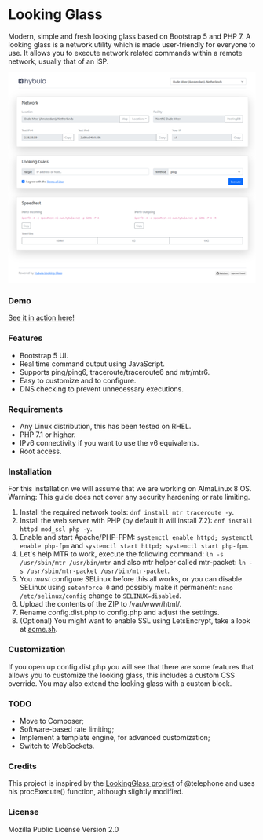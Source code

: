 # Looking Glass
Modern, simple and fresh looking glass based on Bootstrap 5 and PHP 7. A looking glass is a network utility which is
made user-friendly for everyone to use. It allows you to execute network related commands within a remote network, usually that of an ISP.

![](screenshot.png)

### Demo
[See it in action here!](https://lg-nl-oum.hybula.net/)

### Features
- Bootstrap 5 UI.
- Real time command output using JavaScript.
- Supports ping/ping6, traceroute/traceroute6 and mtr/mtr6.
- Easy to customize and to configure.
- DNS checking to prevent unnecessary executions.

### Requirements
- Any Linux distribution, this has been tested on RHEL.
- PHP 7.1 or higher.
- IPv6 connectivity if you want to use the v6 equivalents.
- Root access.

### Installation
For this installation we will assume that we are working on AlmaLinux 8 OS. Warning: This guide does not cover any security hardening or rate limiting.

1. Install the required network tools: `dnf install mtr traceroute -y`.
2. Install the web server with PHP (by default it will install 7.2): `dnf install httpd mod_ssl php -y`.
3. Enable and start Apache/PHP-FPM: `systemctl enable httpd; systemctl enable php-fpm` and `systemctl start httpd; systemctl start php-fpm`.
4. Let's help MTR to work, execute the following command: `ln -s /usr/sbin/mtr /usr/bin/mtr` and also mtr helper called mtr-packet: `ln -s /usr/sbin/mtr-packet /usr/bin/mtr-packet`.
5. You *must* configure SELinux before this all works, or you can disable SELinux using `setenforce 0` and possibly make it permanent: `nano /etc/selinux/config` change to `SELINUX=disabled`.
6. Upload the contents of the ZIP to /var/www/html/.
7. Rename config.dist.php to config.php and adjust the settings.
8. (Optional) You might want to enable SSL using LetsEncrypt, take a look at [acme.sh](https://github.com/acmesh-official/acme.sh).

### Customization
If you open up config.dist.php you will see that there are some features that allows you to customize the looking glass, this includes a custom CSS override.
You may also extend the looking glass with a custom block.

### TODO
- Move to Composer;
- Software-based rate limiting;
- Implement a template engine, for advanced customization;
- Switch to WebSockets.

### Credits
This project is inspired by the [LookingGlass project](https://github.com/telephone/LookingGlass) of @telephone and uses his procExecute() function, although slightly modified.

### License
Mozilla Public License Version 2.0
